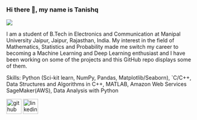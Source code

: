 
### Hi there 👋, my name is Tanishq
![](https://tanishq26.github.io/github-profile-readme-generator/images/banner.png)

I am a student of B.Tech in Electronics and Communication at Manipal University Jaipur, Jaipur, Rajasthan, India.
My interest in the field of Mathematics, Statistics and Probability made me switch my career to becoming a Machine Learning and Deep Learning enthusiast and I have been working on some of the projects and this GitHub repo displays some of them.

Skills: Python (Sci-kit learn, NumPy, Pandas, Matplotlib/Seaborn), `C/C++, Data Structures and Algorithms in  C++, MATLAB, Amazon Web Services SageMaker(AWS), Data Analysis with Python
 


[<img src='https://cdn.jsdelivr.net/npm/simple-icons@3.0.1/icons/linkedin.svg' alt='github' height='40'>](https://github.com/tanishq26) [<img src='https://cdn.jsdelivr.net/npm/simple-icons@3.0.1/icons/github.svg' alt='linkedin' height='40'>](www.linkedin.com/in/tanishq26) 





